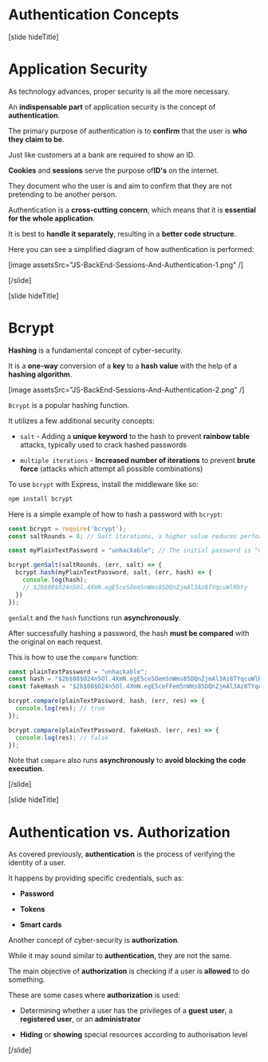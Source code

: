 # Authentication Concepts

[slide hideTitle]

# Application Security

As technology advances, proper security is all the more necessary.

An **indispensable part** of application security is the concept of **authentication**.

The primary purpose of authentication is to **confirm** that the user is **who they claim to be**.

Just like customers at a bank are required to show an ID.

**Cookies** and **sessions** serve the purpose of**ID's** on the internet.

They document who the user is and aim to confirm that they are not pretending to be another person.

Authentication is a **cross-cutting concern**, which means that it is **essential for the whole application**.
 
It is best to **handle it separately**, resulting in a **better code structure**.

Here you can see a simplified diagram of how authentication is performed:

[image assetsSrc="JS-BackEnd-Sessions-And-Authentication-1.png" /]

[/slide]

[slide hideTitle]

# Bcrypt

**Hashing** is a fundamental concept of cyber-security.

It is a **one-way** conversion of a **key** to a **hash value** with the help of a **hashing algorithm**.

[image assetsSrc="JS-BackEnd-Sessions-And-Authentication-2.png" /]

`Bcrypt` is a popular hashing function.

It utilizes a few additional security concepts:

- `salt` - Adding a **unique keyword** to the hash to prevent **rainbow table** attacks, typically used to crack hashed passwords

- `multiple iterations` - **Increased number of iterations** to prevent **brute force** (attacks which attempt all possible combinations)

To use `bcrypt` with Express, install the middleware like so:

```js
npm install bcrypt
```

Here is a simple example of how to hash a password with `bcrypt`:

```js
const bcrypt = require('bcrypt');
const saltRounds = 8; // Salt iterations, a higher value reduces performance

const myPlainTextPassword = "unhackable"; // The initial password is "unhackable"

bcrypt.genSalt(saltRounds, (err, salt) => {
  bcrypt.hash(myPlainTextPassword, salt, (err, hash) => {
    console.log(hash);
    // $2b$08$O24n5Ol.4XmN.egE5ceSOem5nWms85DQnZjmAl3Az8TYqcuWlRbty
  })
});
```

`genSalt` and the `hash` functions run **asynchronously**.

After successfully hashing a password, the hash **must be compared** with the original on each request.

This is how to use the `compare` function:

```js
const plainTextPassword = "unhackable";
const hash = "$2b$08$O24n5Ol.4XmN.egE5ceSOem5nWms85DQnZjmAl3Az8TYqcuWlRbty";
const fakeHash = "$2b$08$O24n5Ol.4XmN.egE5ceFFem5nWms85DQnZjmAl3Az8TYqcuWlRbty"

bcrypt.compare(plainTextPassword, hash, (err, res) => {
  console.log(res); // true
});

bcrypt.compare(plainTextPassword, fakeHash, (err, res) => {
  console.log(res); // false
});
```

Note that `compare` also runs **asynchronously** to **avoid blocking the code execution**.

[/slide]

[slide hideTitle]

# Authentication vs. Authorization

As covered previously, **authentication** is the process of verifying the identity of a user.

It happens by providing specific credentials, such as:

- **Password**

- **Tokens**

- **Smart cards**

Another concept of cyber-security is **authorization**.

While it may sound similar to **authentication**, they are not the same.

The main objective of **authorization** is checking if a user is **allowed** to do something.

These are some cases where **authorization** is used:

- Determining whether a user has the privileges of a **guest user**, a **registered user**, or an **administrator**

- **Hiding** or **showing** special resources according to authorisation level

[/slide]

